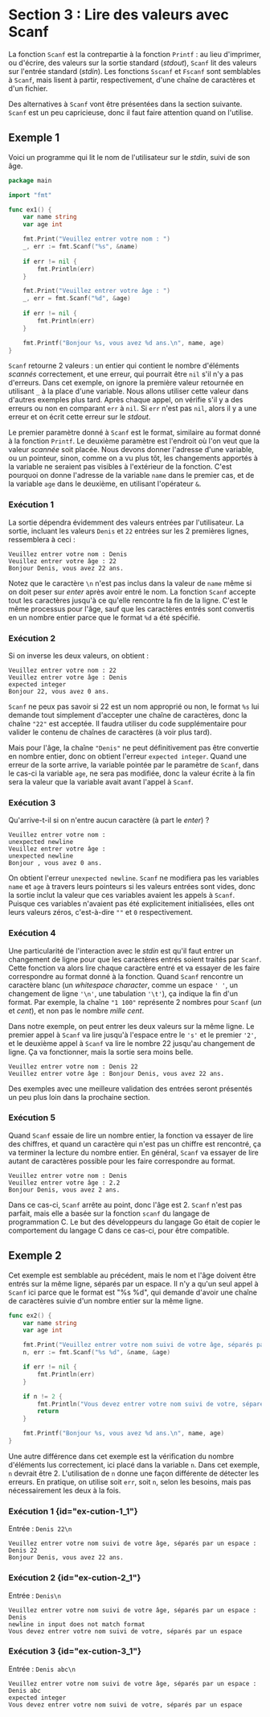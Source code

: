 # Section 3 : Lire des valeurs avec Scanf

La fonction `Scanf` est la contrepartie à la fonction `Printf` : au lieu d'imprimer, ou d'écrire, des valeurs sur la
sortie standard (_stdout_), `Scanf` lit des valeurs sur l'entrée standard (_stdin_). Les fonctions `Sscanf` et `Fscanf`
sont semblables à `Scanf`, mais lisent à partir, respectivement, d'une chaîne de caractères et d'un fichier.

Des alternatives à `Scanf` vont être présentées dans la section suivante. `Scanf` est un peu capricieuse, donc il faut
faire attention quand on l'utilise.

## Exemple 1

Voici un programme qui lit le nom de l'utilisateur sur le _stdin_, suivi de son âge.

```go
package main

import "fmt"

func ex1() {
    var name string
    var age int

    fmt.Print("Veuillez entrer votre nom : ")
    _, err := fmt.Scanf("%s", &name)
    
    if err != nil {
        fmt.Println(err)
    }

    fmt.Print("Veuillez entrer votre âge : ")
    _, err = fmt.Scanf("%d", &age)
    
    if err != nil {
        fmt.Println(err)
    }

    fmt.Printf("Bonjour %s, vous avez %d ans.\n", name, age)
}
```

`Scanf` retourne 2 valeurs : un entier qui contient le nombre d'éléments _scannés_ correctement, et une erreur, qui
pourrait être `nil` s'il n'y a pas d'erreurs. Dans cet exemple, on ignore la première valeur retournée en utilisant `_`
à la place d'une variable. Nous allons utiliser cette valeur dans d'autres exemples plus tard. Après chaque appel, on
vérifie s'il y a des erreurs ou non en comparant `err` à `nil`. Si `err` n'est pas `nil`, alors il y a une erreur et on
écrit cette erreur sur le _stdout_.

Le premier paramètre donné à `Scanf` est le format, similaire au format donné à la fonction `Printf`. Le deuxième
paramètre est l'endroit où l'on veut que la valeur _scannée_ soit placée. Nous devons donner l'adresse d'une variable,
ou un pointeur, sinon, comme on a vu plus tôt, les changements apportés à la variable ne seraient pas visibles à
l'extérieur de la fonction. C'est pourquoi on donne l'adresse de la variable `name` dans le premier cas, et de la
variable `age` dans le deuxième, en utilisant l'opérateur `&`.

### Exécution 1

La sortie dépendra évidemment des valeurs entrées par l'utilisateur. La sortie, incluant les valeurs `Denis` et `22`
entrées sur les 2 premières lignes, ressemblera à ceci :

```
Veuillez entrer votre nom : Denis
Veuillez entrer votre âge : 22
Bonjour Denis, vous avez 22 ans.
```

Notez que le caractère `\n` n'est pas inclus dans la valeur de `name` même si on doit peser sur _enter_ après avoir
entré le nom. La fonction `Scanf` accepte tout les caractères jusqu'à ce qu'elle rencontre la fin de la ligne. C'est le
même processus pour l'âge, sauf que les caractères entrés sont convertis en un nombre entier parce que le format `%d` a
été spécifié.

### Exécution 2

Si on inverse les deux valeurs, on obtient :

```
Veuillez entrer votre nom : 22
Veuillez entrer votre âge : Denis
expected integer
Bonjour 22, vous avez 0 ans.
```

`Scanf` ne peux pas savoir si 22 est un nom approprié ou non, le format `%s` lui demande tout simplement d'accepter une
chaîne de caractères, donc la chaîne `"22"` est acceptée. Il faudra utiliser du code supplémentaire pour valider le
contenu de chaînes de caractères (à voir plus tard).

Mais pour l'âge, la chaîne `"Denis"` ne peut définitivement pas être convertie en nombre entier, donc on obtient
l'erreur `expected integer`. Quand une erreur de la sorte arrive, la variable pointée par le paramètre de `Scanf`, dans
le cas-ci la variable `age`, ne sera pas modifiée, donc la valeur écrite à la fin sera la valeur que la variable avait
avant l'appel à `Scanf`.

### Exécution 3

Qu'arrive-t-il si on n'entre aucun caractère (à part le _enter_) ?

```
Veuillez entrer votre nom : 
unexpected newline
Veuillez entrer votre âge : 
unexpected newline
Bonjour , vous avez 0 ans.
```

On obtient l'erreur `unexpected newline`. `Scanf` ne modifiera pas les variables `name` et `age` à travers leurs
pointeurs si les valeurs entrées sont vides, donc la sortie inclut la valeur que ces variables avaient les appels
à `Scanf`. Puisque ces variables n'avaient pas été explicitement initialisées, elles ont leurs valeurs zéros,
c'est-à-dire `""` et `0` respectivement.

### Exécution 4

Une particularité de l'interaction avec le _stdin_ est qu'il faut entrer un changement de ligne pour que les caractères
entrés soient traités par `Scanf`. Cette fonction va alors lire chaque caractère entré et va essayer de les faire
correspondre au format donné à la fonction. Quand `Scanf` rencontre un caractère blanc (un _whitespace character_, comme
un espace `' '`, un changement de ligne `'\n'`, une tabulation `'\t'`), ça indique la fin d'un format. Par exemple, la
chaîne `"1 100"` représente 2 nombres pour `Scanf` (_un_ et _cent_), et non pas le nombre _mille cent_.

Dans notre exemple, on peut entrer les deux valeurs sur la même ligne. Le premier appel à `Scanf` va lire jusqu'à
l'espace entre le `'s'` et le premier `'2'`, et le deuxième appel à `Scanf` va lire le nombre 22 jusqu'au changement de
ligne. Ça va fonctionner, mais la sortie sera moins belle.

```
Veuillez entrer votre nom : Denis 22
Veuillez entrer votre âge : Bonjour Denis, vous avez 22 ans.
```

Des exemples avec une meilleure validation des entrées seront présentés un peu plus loin dans la prochaine section.

### Exécution 5

Quand `Scanf` essaie de lire un nombre entier, la fonction va essayer de lire des chiffres, et quand un caractère qui
n'est pas un chiffre est rencontré, ça va terminer la lecture du nombre entier. En général, `Scanf` va essayer de lire
autant de caractères possible pour les faire correspondre au format.

```
Veuillez entrer votre nom : Denis
Veuillez entrer votre âge : 2.2
Bonjour Denis, vous avez 2 ans.
```

Dans ce cas-ci, `Scanf` arrête au point, donc l'âge est 2. `Scanf` n'est pas parfait, mais elle a basée sur la
fonction `scanf` du langage de programmation C. Le but des développeurs du langage Go était de copier le comportement du
langage C dans ce cas-ci, pour être compatible.

## Exemple 2

Cet exemple est semblable au précédent, mais le nom et l'âge doivent être entrés sur la même ligne, séparés par un
espace. Il n'y a qu'un seul appel à `Scanf` ici parce que le format est "%s %d", qui demande d'avoir une chaîne de
caractères suivie d'un nombre entier sur la même ligne.

```go
func ex2() {
	var name string
	var age int

	fmt.Print("Veuillez entrer votre nom suivi de votre âge, séparés par un espace : ")
	n, err := fmt.Scanf("%s %d", &name, &age)

	if err != nil {
		fmt.Println(err)
	}

	if n != 2 {
		fmt.Println("Vous devez entrer votre nom suivi de votre, séparés par un espace")
		return
	}

	fmt.Printf("Bonjour %s, vous avez %d ans.\n", name, age)
}
```

Une autre différence dans cet exemple est la vérification du nombre d'éléments lus correctement, ici placé dans la
variable `n`. Dans cet exemple, `n` devrait être 2. L'utilisation de `n` donne une façon différente de détecter les
erreurs. En pratique, on utilise soit `err`, soit `n`, selon les besoins, mais pas nécessairement les deux à la fois.

### Exécution 1 {id="ex-cution-1_1"}

Entrée : `Denis 22\n`

```
Veuillez entrer votre nom suivi de votre âge, séparés par un espace : Denis 22
Bonjour Denis, vous avez 22 ans.
```

### Exécution 2 {id="ex-cution-2_1"}

Entrée : `Denis\n`

```
Veuillez entrer votre nom suivi de votre âge, séparés par un espace : Denis
newline in input does not match format
Vous devez entrer votre nom suivi de votre, séparés par un espace
```

### Exécution 3 {id="ex-cution-3_1"}

Entrée : `Denis abc\n`

```
Veuillez entrer votre nom suivi de votre âge, séparés par un espace : Denis abc
expected integer
Vous devez entrer votre nom suivi de votre, séparés par un espace
```
